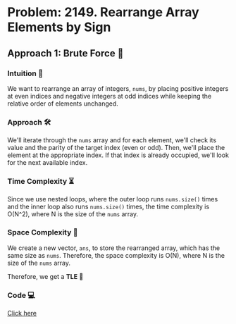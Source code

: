
# Problem: 2149. Rearrange Array Elements by Sign

## Approach 1: Brute Force 🧐

### Intuition 🤔
We want to rearrange an array of integers, `nums`, by placing positive integers at even indices and negative integers at odd indices while keeping the relative order of elements unchanged.

### Approach 🛠️
We'll iterate through the `nums` array and for each element, we'll check its value and the parity of the target index (even or odd). 
Then, we'll place the element at the appropriate index. If that index is already occupied, we'll look for the next available index.

### Time Complexity ⏳
Since we use nested loops, where the outer loop runs `nums.size()` times and the inner loop also runs `nums.size()` times, the time complexity is O(N^2), where N is the size of the `nums` array.

### Space Complexity 🚀
We create a new vector, `ans`, to store the rearranged array, which has the same size as `nums`. Therefore, the space complexity is O(N), where N is the size of the `nums` array.



Therefore, we get a **TLE** 🥲

### Code 💻
<a href="https://github.com/ayushichoudhary-19/3MonthDSA/blob/main/Arrays/Medium/2149.%20Rearrange%20Array%20Elements%20by%20Sign/1249-Approach1.cpp"> Click here </a>
